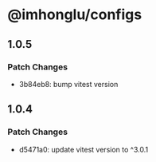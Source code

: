 # @imhonglu/configs

## 1.0.5

### Patch Changes

- 3b84eb8: bump vitest version

## 1.0.4

### Patch Changes

- d5471a0: update vitest version to ^3.0.1
